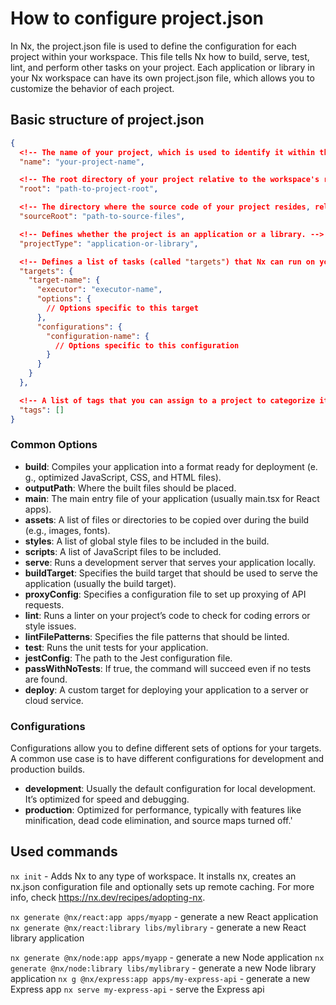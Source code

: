 # How to configure project.json

In Nx, the project.json file is used to define the configuration for each project within your workspace. This file tells Nx how to build, serve, test, lint, and perform other tasks on your project. Each application or library in your Nx workspace can have its own project.json file, which allows you to customize the behavior of each project.

## Basic structure of project.json

```json
{
  <!-- The name of your project, which is used to identify it within the Nx workspace. -->
  "name": "your-project-name",

  <!-- The root directory of your project relative to the workspace's root. -->
  "root": "path-to-project-root",

  <!-- The directory where the source code of your project resides, relative to the root. -->
  "sourceRoot": "path-to-source-files",

  <!-- Defines whether the project is an application or a library. -->
  "projectType": "application-or-library",

  <!-- Defines a list of tasks (called "targets") that Nx can run on your project. Common targets include build, serve, lint, test, and deploy. -->
  "targets": {
    "target-name": {
      "executor": "executor-name",
      "options": {
        // Options specific to this target
      },
      "configurations": {
        "configuration-name": {
          // Options specific to this configuration
        }
      }
    }
  },

  <!-- A list of tags that you can assign to a project to categorize it within your workspace. These can be used for organizational purposes or to enforce certain rules. -->
  "tags": []
}
```

### Common Options

- **build**: Compiles your application into a format ready for deployment (e. g., optimized JavaScript, CSS, and HTML files).
- **outputPath**: Where the built files should be placed.
- **main**: The main entry file of your application (usually main.tsx for React apps).
- **assets**: A list of files or directories to be copied over during the build (e.g., images, fonts).
- **styles**: A list of global style files to be included in the build.
- **scripts**: A list of JavaScript files to be included.
- **serve**: Runs a development server that serves your application locally.
- **buildTarget**: Specifies the build target that should be used to serve the application (usually the build target).
- **proxyConfig**: Specifies a configuration file to set up proxying of API requests.
- **lint**: Runs a linter on your project’s code to check for coding errors or style issues.
- **lintFilePatterns**: Specifies the file patterns that should be linted.
- **test**: Runs the unit tests for your application.
- **jestConfig**: The path to the Jest configuration file.
- **passWithNoTests**: If true, the command will succeed even if no tests are found.
- **deploy**: A custom target for deploying your application to a server or cloud service.

### Configurations

Configurations allow you to define different sets of options for your targets. A common use case is to have different configurations for development and production builds.

- **development**: Usually the default configuration for local development. It’s optimized for speed and debugging.
- **production**: Optimized for performance, typically with features like minification, dead code elimination, and source maps turned off.'

## Used commands

`nx init` - Adds Nx to any type of workspace. It installs nx, creates an nx.json configuration file and optionally sets up remote caching. For more info, check https://nx.dev/recipes/adopting-nx.

`nx generate @nx/react:app apps/myapp` - generate a new React application
`nx generate @nx/react:library libs/mylibrary` - generate a new React library application

`nx generate @nx/node:app apps/myapp` - generate a new Node application
`nx generate @nx/node:library libs/mylibrary` - generate a new Node library application
`nx g @nx/express:app apps/my-express-api` - generate a new Express app
`nx serve my-express-api` - serve the Express api
